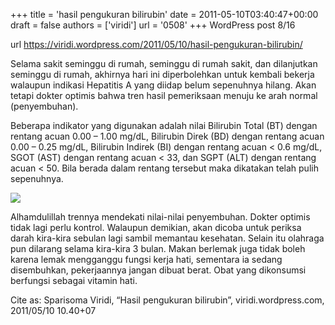 +++
title = 'hasil pengukuran bilirubin'
date = 2011-05-10T03:40:47+00:00
draft = false
authors = ['viridi']
url = '0508'
+++
WordPress post 8/16 <!--more-->

url https://viridi.wordpress.com/2011/05/10/hasil-pengukuran-bilirubin/

Selama sakit seminggu di rumah, seminggu di rumah sakit, dan dilanjutkan seminggu di rumah, akhirnya hari ini diperbolehkan untuk kembali bekerja walaupun indikasi Hepatitis A yang diidap belum sepenuhnya hilang. Akan tetapi dokter optimis bahwa tren hasil pemeriksaan menuju ke arah normal (penyembuhan).

Beberapa indikator yang digunakan adalah nilai Bilirubin Total (BT) dengan rentang acuan 0.00 – 1.00 mg/dL, Bilirubin Direk (BD) dengan rentang acuan 0.00 – 0.25 mg/dL, Bilirubin Indirek (BI) dengan rentang acuan < 0.6 mg/dL, SGOT (AST) dengan rentang acuan < 33, dan SGPT (ALT) dengan rentang acuan < 50. Bila berada dalam rentang tersebut maka dikatakan telah pulih sepenuhnya.

![](https://viridi.wordpress.com/wp-content/uploads/2011/05/bilirubin-measurements.png)

Alhamdulillah trennya mendekati nilai-nilai penyembuhan. Dokter optimis tidak lagi perlu kontrol. Walaupun demikian, akan dicoba untuk periksa darah kira-kira sebulan lagi sambil memantau kesehatan. Selain itu olahraga pun dilarang selama kira-kira 3 bulan. Makan berlemak juga tidak boleh karena lemak mengganggu fungsi kerja hati, sementara ia sedang disembuhkan, pekerjaannya jangan dibuat berat. Obat yang dikonsumsi berfungsi sebagai vitamin hati.

Cite as: Sparisoma Viridi, “Hasil pengukuran bilirubin”, viridi.wordpress.com, 2011/05/10 10.40+07
